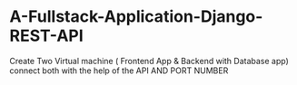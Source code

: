 # A-Fullstack-Application-Django-REST-API
Create Two Virtual machine ( Frontend App &amp; Backend with Database app) connect both with the help of the API AND PORT NUMBER 
